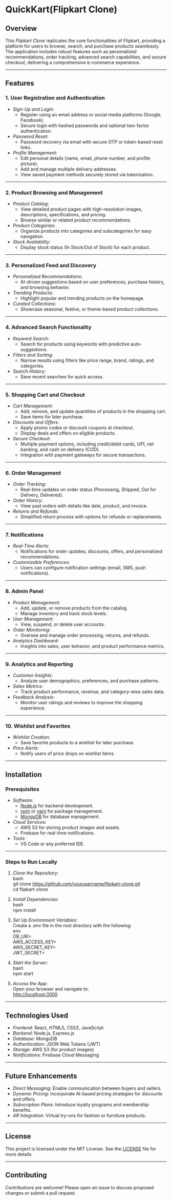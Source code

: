 # QuickKart(Flipkart Clone)  

## Overview  
This *Flipkart Clone* replicates the core functionalities of Flipkart, providing a platform for users to browse, search, and purchase products seamlessly. The application includes robust features such as personalized recommendations, order tracking, advanced search capabilities, and secure checkout, delivering a comprehensive e-commerce experience.  

---

## Features  

### 1. User Registration and Authentication  
- *Sign-Up and Login*:  
  - Register using an email address or social media platforms (Google, Facebook).  
  - Secure login with hashed passwords and optional two-factor authentication.  
- *Password Reset*:  
  - Password recovery via email with secure OTP or token-based reset links.  
- *Profile Management*:  
  - Edit personal details (name, email, phone number, and profile picture).  
  - Add and manage multiple delivery addresses.  
  - View saved payment methods securely stored via tokenization.  

---

### 2. Product Browsing and Management  
- *Product Catalog*:  
  - View detailed product pages with high-resolution images, descriptions, specifications, and pricing.  
  - Browse similar or related product recommendations.  
- *Product Categories*:  
  - Organize products into categories and subcategories for easy navigation.  
- *Stock Availability*:  
  - Display stock status (In Stock/Out of Stock) for each product.  

---

### 3. Personalized Feed and Discovery  
- *Personalized Recommendations*:  
  - AI-driven suggestions based on user preferences, purchase history, and browsing behavior.  
- *Trending Products*:  
  - Highlight popular and trending products on the homepage.  
- *Curated Collections*:  
  - Showcase seasonal, festive, or theme-based product collections.  

---

### 4. Advanced Search Functionality  
- *Keyword Search*:  
  - Search for products using keywords with predictive auto-suggestions.  
- *Filters and Sorting*:  
  - Narrow results using filters like price range, brand, ratings, and categories.  
- *Search History*:  
  - Save recent searches for quick access.  

---

### 5. Shopping Cart and Checkout  
- *Cart Management*:  
  - Add, remove, and update quantities of products in the shopping cart.  
  - Save items for later purchase.  
- *Discounts and Offers*:  
  - Apply promo codes or discount coupons at checkout.  
  - Display deals and offers on eligible products.  
- *Secure Checkout*:  
  - Multiple payment options, including credit/debit cards, UPI, net banking, and cash on delivery (COD).  
  - Integration with payment gateways for secure transactions.  

---

### 6. Order Management  
- *Order Tracking*:  
  - Real-time updates on order status (Processing, Shipped, Out for Delivery, Delivered).  
- *Order History*:  
  - View past orders with details like date, product, and invoice.  
- *Returns and Refunds*:  
  - Simplified return process with options for refunds or replacements.  

---

### 7. Notifications  
- *Real-Time Alerts*:  
  - Notifications for order updates, discounts, offers, and personalized recommendations.  
- *Customizable Preferences*:  
  - Users can configure notification settings (email, SMS, push notifications).  

---

### 8. Admin Panel  
- *Product Management*:  
  - Add, update, or remove products from the catalog.  
  - Manage inventory and track stock levels.  
- *User Management*:  
  - View, suspend, or delete user accounts.  
- *Order Monitoring*:  
  - Oversee and manage order processing, returns, and refunds.  
- *Analytics Dashboard*:  
  - Insights into sales, user behavior, and product performance metrics.  

---

### 9. Analytics and Reporting  
- *Customer Insights*:  
  - Analyze user demographics, preferences, and purchase patterns.  
- *Sales Metrics*:  
  - Track product performance, revenue, and category-wise sales data.  
- *Feedback Analysis*:  
  - Monitor user ratings and reviews to improve the shopping experience.  

---

### 10. Wishlist and Favorites  
- *Wishlist Creation*:  
  - Save favorite products to a wishlist for later purchase.  
- *Price Alerts*:  
  - Notify users of price drops on wishlist items.  

---

## Installation  

### Prerequisites  
- *Software*:  
  - [Node.js](https://nodejs.org/) for backend development.  
  - [npm](https://www.npmjs.com/) or [yarn](https://yarnpkg.com/) for package management.  
  - [MongoDB](https://www.mongodb.com/) for database management.  
- *Cloud Services*:  
  - AWS S3 for storing product images and assets.  
  - Firebase for real-time notifications.  
- *Tools*:  
  - VS Code or any preferred IDE.  

---

### Steps to Run Locally  
1. *Clone the Repository*:  
   bash  
   git clone https://github.com/yourusername/flipkart-clone.git  
   cd flipkart-clone  
     
2. *Install Dependencies*:  
   bash  
   npm install  
     
3. *Set Up Environment Variables*:  
   Create a .env file in the root directory with the following:  
   env  
   DB_URI=<Your MongoDB URI>  
   AWS_ACCESS_KEY=<Your AWS Access Key>  
   AWS_SECRET_KEY=<Your AWS Secret Key>  
   JWT_SECRET=<Your Secret Key>  
     
4. *Start the Server*:  
   bash  
   npm start  
     
5. *Access the App*:  
   Open your browser and navigate to:  
   [http://localhost:3000](http://localhost:3000)  

---

## Technologies Used  

- *Frontend*: React, HTML5, CSS3, JavaScript  
- *Backend*: Node.js, Express.js  
- *Database*: MongoDB  
- *Authentication*: JSON Web Tokens (JWT)  
- *Storage*: AWS S3 (for product images)  
- *Notifications*: Firebase Cloud Messaging  

---

## Future Enhancements  
- *Direct Messaging*: Enable communication between buyers and sellers.  
- *Dynamic Pricing*: Incorporate AI-based pricing strategies for discounts and offers.  
- *Subscription Plans*: Introduce loyalty programs and membership benefits.  
- *AR Integration*: Virtual try-ons for fashion or furniture products.  

---

## License  
This project is licensed under the MIT License. See the [LICENSE](LICENSE) file for more details.  

---

## Contributing  
Contributions are welcome! Please open an issue to discuss proposed changes or submit a pull request.  
```
